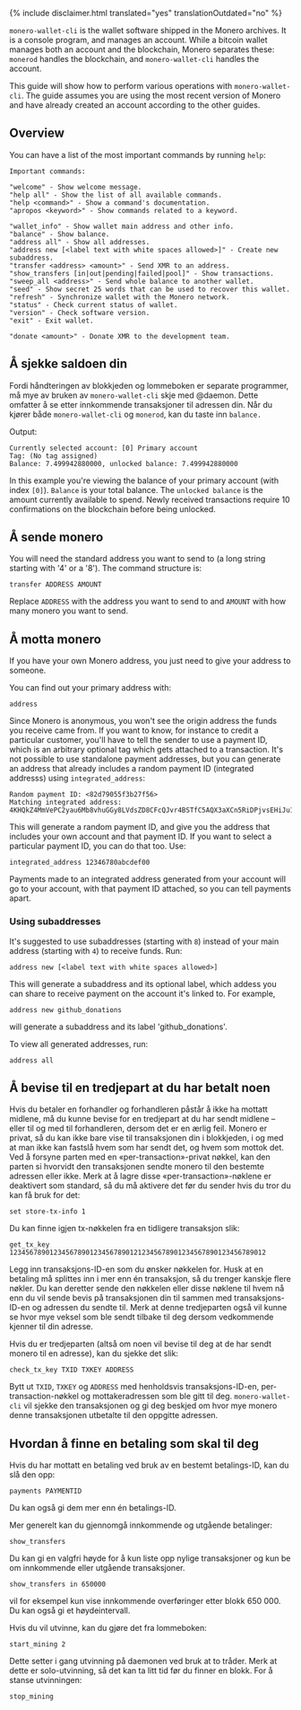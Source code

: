 {% include disclaimer.html translated="yes" translationOutdated="no" %}

`monero-wallet-cli` is the wallet software shipped in the Monero
archives. It is a console program, and manages an account. While a bitcoin
wallet manages both an account and the blockchain, Monero separates these:
`monerod` handles the blockchain, and `monero-wallet-cli` handles the
account.

This guide will show how to perform various operations with
`monero-wallet-cli`. The guide assumes you are using the most recent version
of Monero and have already created an account according to the other guides.

## Overview

You can have a list of the most important commands by running `help`:

```
Important commands:

"welcome" - Show welcome message.
"help all" - Show the list of all available commands.
"help <command>" - Show a command's documentation.
"apropos <keyword>" - Show commands related to a keyword.

"wallet_info" - Show wallet main address and other info.
"balance" - Show balance.
"address all" - Show all addresses.
"address new [<label text with white spaces allowed>]" - Create new subaddress.
"transfer <address> <amount>" - Send XMR to an address.
"show_transfers [in|out|pending|failed|pool]" - Show transactions.
"sweep_all <address>" - Send whole balance to another wallet.
"seed" - Show secret 25 words that can be used to recover this wallet.
"refresh" - Synchronize wallet with the Monero network.
"status" - Check current status of wallet.
"version" - Check software version.
"exit" - Exit wallet.

"donate <amount>" - Donate XMR to the development team.
```

## Å sjekke saldoen din

Fordi håndteringen av blokkjeden og lommeboken er separate programmer, må
mye av bruken av `monero-wallet-cli` skje med @daemon. Dette omfatter å se
etter innkommende transaksjoner til adressen din.  Når du kjører både
`monero-wallet-cli` og `monerod`, kan du taste inn `balance.`

Output:

```
Currently selected account: [0] Primary account
Tag: (No tag assigned)
Balance: 7.499942880000, unlocked balance: 7.499942880000
```

In this example you're viewing the balance of your primary account (with
index `[0]`). `Balance` is your total balance. The `unlocked balance` is the
amount currently available to spend. Newly received transactions require 10
confirmations on the blockchain before being unlocked.

## Å sende monero

You will need the standard address you want to send to (a long string
starting with '4' or a '8'). The command structure is:

```
transfer ADDRESS AMOUNT
```

Replace `ADDRESS` with the address you want to send to and `AMOUNT` with how
many monero you want to send.

## Å motta monero

If you have your own Monero address, you just need to give your address to
someone.

You can find out your primary address with:

```
address
```

Since Monero is anonymous, you won't see the origin address the funds you
receive came from. If you want to know, for instance to credit a particular
customer, you'll have to tell the sender to use a payment ID, which is an
arbitrary optional tag which gets attached to a transaction. It's not
possible to use standalone payment addresses, but you can generate an
address that already includes a random payment ID (integrated addresss)
using `integrated_address`:

```
Random payment ID: <82d79055f3b27f56>
Matching integrated address: 4KHQkZ4MmVePC2yau6Mb8vhuGGy8LVdsZD8CFcQJvr4BSTfC5AQX3aXCn5RiDPjvsEHiJu1TC1ybR8pRTCbZM5bhTrAD3HDwWMtAn1K7nV
```

This will generate a random payment ID, and give you the address that
includes your own account and that payment ID. If you want to select a
particular payment ID, you can do that too. Use:

```
integrated_address 12346780abcdef00
```

Payments made to an integrated address generated from your account will go
to your account, with that payment ID attached, so you can tell payments
apart.

### Using subaddresses

It's suggested to use subaddresses (starting with `8`) instead of your main
address (starting with `4`) to receive funds. Run:

```
address new [<label text with white spaces allowed>]
```

This will generate a subaddress and its optional label, which addess you can
share to receive payment on the account it's linked to.  For example,

```
address new github_donations
```

will generate a subaddress and its label 'github_donations'.

To view all generated addresses, run:

```
address all
```

## Å bevise til en tredjepart at du har betalt noen

Hvis du betaler en forhandler og forhandleren påstår å ikke ha mottatt
midlene, må du kunne bevise for en tredjepart at du har sendt midlene –
eller til og med til forhandleren, dersom det er en ærlig feil. Monero er
privat, så du kan ikke bare vise til transaksjonen din i blokkjeden, i og
med at man ikke kan fastslå hvem som har sendt det, og hvem som mottok
det. Ved å forsyne parten med en «per-transaction»-privat nøkkel, kan den
parten si hvorvidt den transaksjonen sendte monero til den bestemte adressen
eller ikke. Merk at å lagre disse «per-transaction»-nøklene er deaktivert
som standard, så du må aktivere det før du sender hvis du tror du kan få
bruk for det:

```
set store-tx-info 1
```

Du kan finne igjen tx-nøkkelen fra en tidligere transaksjon slik:

```
get_tx_key 1234567890123456789012345678901212345678901234567890123456789012
```

Legg inn transaksjons-ID-en som du ønsker nøkkelen for. Husk at en betaling
må splittes inn i mer enn én transaksjon, så du trenger kanskje flere
nøkler. Du kan deretter sende den nøkkelen eller disse nøklene til hvem nå
enn du vil sende bevis på transaksjonen din til sammen med
transaksjons-ID-en og adressen du sendte til. Merk at denne tredjeparten
også vil kunne se hvor mye veksel som ble sendt tilbake til deg dersom
vedkommende kjenner til din adresse.

Hvis du er tredjeparten (altså om noen vil bevise til deg at de har sendt
monero til en adresse), kan du sjekke det slik:

```
check_tx_key TXID TXKEY ADDRESS
```

Bytt ut `TXID`, `TXKEY` og `ADDRESS` med henholdsvis transaksjons-ID-en,
per-transaction-nøkkel og mottakeradressen som ble gitt til
deg. `monero-wallet-cli` vil sjekke den transaksjonen og gi deg beskjed om
hvor mye monero denne transaksjonen utbetalte til den oppgitte adressen.

## Hvordan å finne en betaling som skal til deg

Hvis du har mottatt en betaling ved bruk av en bestemt betalings-ID, kan du
slå den opp:

```
payments PAYMENTID
```

Du kan også gi dem mer enn én betalings-ID.

Mer generelt kan du gjennomgå innkommende og utgående betalinger:

```
show_transfers
```

Du kan gi en valgfri høyde for å kun liste opp nylige transaksjoner og kun
be om innkommende eller utgående transaksjoner.

```
show_transfers in 650000
```

vil for eksempel kun vise innkommende overføringer etter blokk 650 000. Du
kan også gi et høydeintervall.

Hvis du vil utvinne, kan du gjøre det fra lommeboken:

```
start_mining 2
```

Dette setter i gang utvinning på daemonen ved bruk at to tråder. Merk at
dette er solo-utvinning, så det kan ta litt tid før du finner en blokk. For
å stanse utvinningen:

```
stop_mining
```
